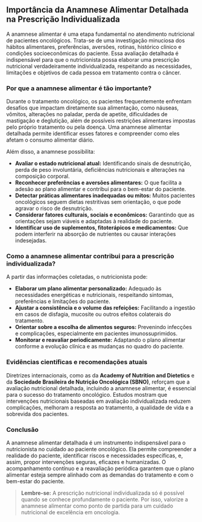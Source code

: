 
## Importância da Anamnese Alimentar Detalhada na Prescrição Individualizada

A anamnese alimentar é uma etapa fundamental no atendimento nutricional de pacientes oncológicos. Trata-se de uma investigação minuciosa dos hábitos alimentares, preferências, aversões, rotinas, histórico clínico e condições socioeconômicas do paciente. Essa avaliação detalhada é indispensável para que o nutricionista possa elaborar uma prescrição nutricional verdadeiramente individualizada, respeitando as necessidades, limitações e objetivos de cada pessoa em tratamento contra o câncer.

### Por que a anamnese alimentar é tão importante?

Durante o tratamento oncológico, os pacientes frequentemente enfrentam desafios que impactam diretamente sua alimentação, como náuseas, vômitos, alterações no paladar, perda de apetite, dificuldades de mastigação e deglutição, além de possíveis restrições alimentares impostas pelo próprio tratamento ou pela doença. Uma anamnese alimentar detalhada permite identificar esses fatores e compreender como eles afetam o consumo alimentar diário.

Além disso, a anamnese possibilita:

- **Avaliar o estado nutricional atual:** Identificando sinais de desnutrição, perda de peso involuntária, deficiências nutricionais e alterações na composição corporal.
- **Reconhecer preferências e aversões alimentares:** O que facilita a adesão ao plano alimentar e contribui para o bem-estar do paciente.
- **Detectar práticas alimentares inadequadas ou mitos:** Muitos pacientes oncológicos seguem dietas restritivas sem orientação, o que pode agravar o risco de desnutrição.
- **Considerar fatores culturais, sociais e econômicos:** Garantindo que as orientações sejam viáveis e adaptadas à realidade do paciente.
- **Identificar uso de suplementos, fitoterápicos e medicamentos:** Que podem interferir na absorção de nutrientes ou causar interações indesejadas.

### Como a anamnese alimentar contribui para a prescrição individualizada?

A partir das informações coletadas, o nutricionista pode:

- **Elaborar um plano alimentar personalizado:** Adequado às necessidades energéticas e nutricionais, respeitando sintomas, preferências e limitações do paciente.
- **Ajustar a consistência e o volume das refeições:** Facilitando a ingestão em casos de disfagia, mucosite ou outros efeitos colaterais do tratamento.
- **Orientar sobre a escolha de alimentos seguros:** Prevenindo infecções e complicações, especialmente em pacientes imunossuprimidos.
- **Monitorar e reavaliar periodicamente:** Adaptando o plano alimentar conforme a evolução clínica e as mudanças no quadro do paciente.

### Evidências científicas e recomendações atuais

Diretrizes internacionais, como as da **Academy of Nutrition and Dietetics** e da **Sociedade Brasileira de Nutrição Oncológica (SBNO)**, reforçam que a avaliação nutricional detalhada, incluindo a anamnese alimentar, é essencial para o sucesso do tratamento oncológico. Estudos mostram que intervenções nutricionais baseadas em avaliação individualizada reduzem complicações, melhoram a resposta ao tratamento, a qualidade de vida e a sobrevida dos pacientes.

### Conclusão

A anamnese alimentar detalhada é um instrumento indispensável para o nutricionista no cuidado ao paciente oncológico. Ela permite compreender a realidade do paciente, identificar riscos e necessidades específicas, e, assim, propor intervenções seguras, eficazes e humanizadas. O acompanhamento contínuo e a reavaliação periódica garantem que o plano alimentar esteja sempre alinhado com as demandas do tratamento e com o bem-estar do paciente.

> **Lembre-se:** A prescrição nutricional individualizada só é possível quando se conhece profundamente o paciente. Por isso, valorize a anamnese alimentar como ponto de partida para um cuidado nutricional de excelência em oncologia.
```
